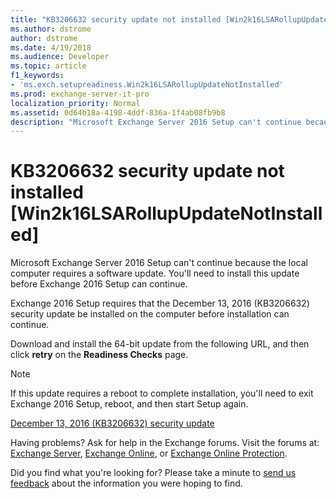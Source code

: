 ```yaml
---
title: "KB3206632 security update not installed [Win2k16LSARollupUpdateNotInstalled]"
ms.author: dstrome
author: dstrome
ms.date: 4/19/2018
ms.audience: Developer
ms.topic: article
f1_keywords:
- 'ms.exch.setupreadiness.Win2k16LSARollupUpdateNotInstalled'
ms.prod: exchange-server-it-pro
localization_priority: Normal
ms.assetid: 0d64b18a-4198-4ddf-836a-1f4ab08fb9b8
description: "Microsoft Exchange Server 2016 Setup can't continue because the local computer requires a software update. You'll need to install this update before Exchange 2016 Setup can continue."
---
```


# KB3206632 security update not installed [Win2k16LSARollupUpdateNotInstalled]

Microsoft Exchange Server 2016 Setup can't continue because the local computer requires a software update. You'll need to install this update before Exchange 2016 Setup can continue.
  
Exchange 2016 Setup requires that the December 13, 2016 (KB3206632) security update be installed on the computer before installation can continue.
  
Download and install the 64-bit update from the following URL, and then click **retry** on the **Readiness Checks** page.
  
> [!NOTE]
> If this update requires a reboot to complete installation, you'll need to exit Exchange 2016 Setup, reboot, and then start Setup again.
  
[December 13, 2016 (KB3206632) security update](https://go.microsoft.com/fwlink/p/?linkid=837748)
  
Having problems? Ask for help in the Exchange forums. Visit the forums at: [Exchange Server](https://go.microsoft.com/fwlink/p/?linkId=60612), [Exchange Online](https://go.microsoft.com/fwlink/p/?linkId=267542), or [Exchange Online Protection](https://go.microsoft.com/fwlink/p/?linkId=285351).
  
Did you find what you're looking for? Please take a minute to [send us feedback](mailto:ExchangeHelpFeedback@microsoft.com&subject=Exchange%202016%20help%20feedback&Body=Thanks%20for%20taking%20the%20time%20to%20send%20us%20feedback!%20We%20strive%20to%20respond%20to%20every%20message%20we%20receive,%20even%20though%20it%20might%20take%20us%20a%20while.%20Let%20us%20know%20what%20you%20think%20about%20Exchange%20content:%20What%20are%20we%20doing%20right%3F%20How%20can%20we%20make%20help%20better%3F%0APlease%20note%20that%20we're%20unable%20to%20respond%20to%20requests%20for%20support%20submitted%20via%20this%20email%20address.%20If%20you%20need%20help,%20please%20contact%20Exchange%20Server%20support%20at%20http://go.microsoft.com/fwlink/p/%3FLinkId=402506.%0AThanks!%0AThe%20Exchange%20Server%20Content%20Publishing%20team) about the information you were hoping to find.
  

